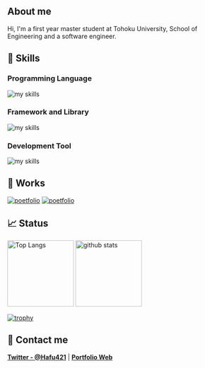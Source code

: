 ## About me
Hi, I'm a first year master student at Tohoku University, School of Engineering and a software engineer. 

## 🌱 Skills
### Programming Language
<img alt="my skills" src="https://skillicons.dev/icons?theme=light&perline=8&i=html,css,scss,ts,js,python,c,cpp,dart,mysql,postgresql" />

### Framework and Library
<img alt="my skills" src="https://skillicons.dev/icons?theme=light&perline=8&i=react,nodejs,nextjs,tailwind,bootstrap,threejs,flutter,fastapi,flask,pytorch" />

### Development Tool
<img alt="my skills" src="https://skillicons.dev/icons?theme=light&perline=8&i=vscode,git,github,docker,firebase,gcp,aws,supabase" />

## 🚀 Works
[![poetfolio](https://github-readme-stats.vercel.app/api/pin/?username=hfukuoka&repo=portfolio)](https://github.com/hfukuoka/portfolio)
[![poetfolio](https://github-readme-stats.vercel.app/api/pin/?username=hfukuoka&repo=ChatVideo)](https://github.com/hfukuoka/ChatVideo)

## 📈 Status

<p align="left"> 
  <img alt="Top Langs" height="150px" src="https://github-readme-stats.vercel.app/api/top-langs/?username=hfukuoka&layout=compact&show_icons=true" />
  <img alt="github stats" height="150px" src="https://github-readme-stats.vercel.app/api?username=hfukuoka" />
</p>

[![trophy](https://github-profile-trophy.vercel.app/?username=hfukuoka&margin-w=5)](https://github.com/hfukuoka/)

## 📨 Contact me

**[Twitter - @Hafu421](https://twitter.com/HaFu421)** | **[Portfolio Web](https://portfolio-hfukuoka.vercel.app/)**

<!--
**hfukuoka/hfukuoka** is a ✨ _special_ ✨ repository because its `README.md` (this file) appears on your GitHub profile.

Here are some ideas to get you started:

- 🔭 I’m currently working on ...
- 🌱 I’m currently learning ...
- 👯 I’m looking to collaborate on ...
- 🤔 I’m looking for help with ...
- 💬 Ask me about ...
- 📫 How to reach me: ...
- 😄 Pronouns: ...
- ⚡ Fun fact: ...
-->
